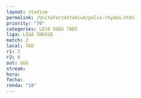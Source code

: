 ```yaml
---
layout: stadium
permalink: /UniteForzeStadium/palco-rhydon.html
priority: "70"
categories: LD10 GGGS TADS
liga: LIGA INDIGO
match: 2
local: TAD
r1: 2
r2: 0
out: GGG
stream: 
hora: 
fecha: 
ronda: "10"
---
```

